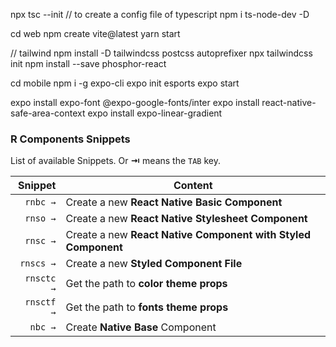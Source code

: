 npx tsc --init // to create a config file of typescript
npm i ts-node-dev -D


cd web
  npm create vite@latest
  yarn start

  // tailwind
  npm install -D tailwindcss postcss autoprefixer
  npx tailwindcss init
  npm install --save phosphor-react


cd mobile
  npm i -g expo-cli
  expo init esports
  expo start

  expo install expo-font @expo-google-fonts/inter
  expo install react-native-safe-area-context
  expo install expo-linear-gradient


### R Components Snippets

List of available Snippets. Or **⇥** means the `TAB` key.

|                    Snippet | Content                                                                       |
| -------------------------: | ----------------------------------------------------------------------------- |
|                    `rnbc →` | Create a new **React Native Basic Component**                                |
|                    `rnso →` | Create a new **React Native Stylesheet Component**                           |
|                    `rnsc →` | Create a new **React Native Component with Styled Component**                |
|                    `rnscs →` | Create a new **Styled Component File**                                      |
|                    `rnsctc →` | Get the path to **color theme props**                                      |
|                    `rnsctf →` | Get the path to **fonts theme props**                                      |
|                    `nbc →` | Create **Native Base** Component                                              |




